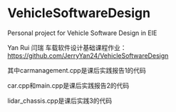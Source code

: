 # VehicleSoftwareDesign
Personal project for Vehicle Software Design in EIE

Yan Rui 闫瑞 车载软件设计基础课程作业：https://github.com/JerryYan24/VehicleSoftwareDesign 

其中carmanagement.cpp是课后实践报告1的代码

car.cpp和main.cpp是课后实践报告2的代码

lidar_chassis.cpp是课后实践3的代码
